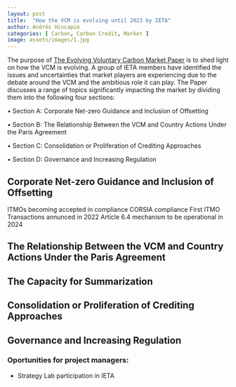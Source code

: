 ```yaml
---
layout: post
title:  "How the VCM is evolving until 2023 by IETA"
author: Andrés Hincapié 
categories: [ Carbon, Carbon Credit, Market ]
image: assets/images/1.jpg
---
```


The purpose of [The Evolving Voluntary Carbon Market Paper](https://www.ieta.org/resources/Resources/Reports/The%20Evolving%20Voluntary%20Carbon%20Market_web.pdf) is to shed light on how the VCM is evolving. A group of IETA members have identified the issues and uncertainties that market players are experiencing due to the debate around the VCM and the ambitious role it can play. The Paper discusses a range of topics significantly impacting the market by dividing them into the following four sections:

• Section A: Corporate Net-zero Guidance and Inclusion of Offsetting

• Section B: The Relationship Between the VCM and Country Actions Under the Paris Agreement

• Section C: Consolidation or Proliferation of Crediting Approaches 

• Section D: Governance and Increasing Regulation


## Corporate Net-zero Guidance and Inclusion of Offsetting

ITMOs becoming accepted in compliance
CORSIA compliance
First ITMO Transactions annunced in 2022
Article 6.4 mechanism to be operational in 2024

## The Relationship Between the VCM and Country Actions Under the Paris Agreement


## The Capacity for Summarization



## Consolidation or Proliferation of Crediting Approaches



## Governance and Increasing Regulation



### Oportunities for project managers:
- Strategy Lab participation in IETA




